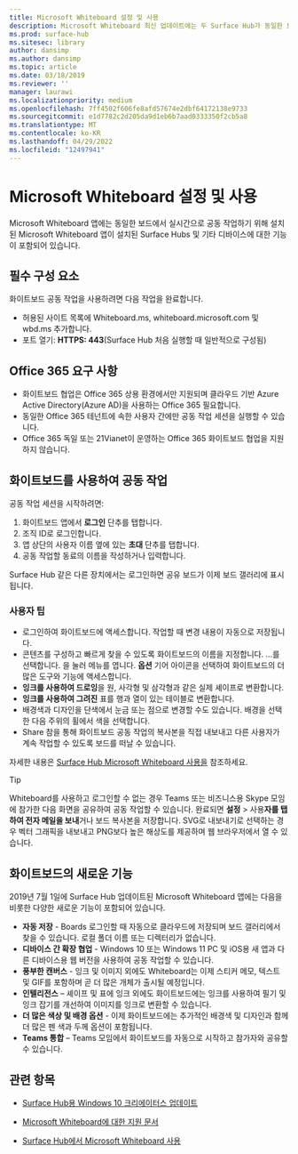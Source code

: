 ```yaml
---
title: Microsoft Whiteboard 설정 및 사용
description: Microsoft Whiteboard 최신 업데이트에는 두 Surface Hub가 동일한 보드에서 실시간으로 공동 작업할 수 있는 기능이 포함되어 있습니다.
ms.prod: surface-hub
ms.sitesec: library
author: dansimp
ms.author: dansimp
ms.topic: article
ms.date: 03/18/2019
ms.reviewer: ''
manager: laurawi
ms.localizationpriority: medium
ms.openlocfilehash: 7ff4502f606fe8afd57674e2dbf64172138e9733
ms.sourcegitcommit: e1d7782c2d205da9d1eb6b7aad0333350f2cb5a8
ms.translationtype: MT
ms.contentlocale: ko-KR
ms.lasthandoff: 04/29/2022
ms.locfileid: "12497941"
---
```

# <a name="set-up-and-use-microsoft-whiteboard"></a>Microsoft Whiteboard 설정 및 사용

Microsoft Whiteboard 앱에는 동일한 보드에서 실시간으로 공동 작업하기 위해 설치된 Microsoft Whiteboard 앱이 설치된 Surface Hubs 및 기타 디바이스에 대한 기능이 포함되어 있습니다.

## <a name="prerequisites"></a>필수 구성 요소

화이트보드 공동 작업을 사용하려면 다음 작업을 완료합니다.

- 허용된 사이트 목록에 Whiteboard.ms, whiteboard.microsoft.com 및 wbd.ms 추가합니다.
- 포트 열기: **HTTPS: 443**(Surface Hub 처음 실행할 때 일반적으로 구성됨)

## <a name="office-365-requirements"></a>Office 365 요구 사항

- 화이트보드 협업은 Office 365 상용 환경에서만 지원되며 클라우드 기반 Azure Active Directory(Azure AD)을 사용하는 Office 365 필요합니다.
- 동일한 Office 365 테넌트에 속한 사용자 간에만 공동 작업 세션을 실행할 수 있습니다.
- Office 365 독일 또는 21Vianet이 운영하는 Office 365 화이트보드 협업을 지원하지 않습니다.

## <a name="collaborating-with-whiteboards"></a>화이트보드를 사용하여 공동 작업

공동 작업 세션을 시작하려면:

1. 화이트보드 앱에서 **로그인** 단추를 탭합니다.
2. 조직 ID로 로그인합니다.
3. 앱 상단의 사용자 이름 옆에 있는 **초대** 단추를 탭합니다.
4. 공동 작업할 동료의 이름을 작성하거나 입력합니다.

Surface Hub 같은 다른 장치에서는 로그인하면 공유 보드가 이제 보드 갤러리에 표시됩니다.

### <a name="user-tips"></a>사용자 팁

- 로그인하여 화이트보드에 액세스합니다. 작업할 때 변경 내용이 자동으로 저장됩니다.
- 콘텐츠를 구성하고 빠르게 찾을 수 있도록 화이트보드의 이름을 지정합니다. ...를 선택합니다. 을 눌러 메뉴를 엽니다. **옵션** 기어 아이콘을 선택하여 화이트보드의 더 많은 도구와 기능에 액세스합니다.
- **잉크를 사용하여 드로잉**을 원, 사각형 및 삼각형과 같은 실제 셰이프로 변환합니다.
- **잉크를 사용하여 그려진** 표를 행과 열이 있는 테이블로 변환합니다.
- 배경색과 디자인을 단색에서 눈금 또는 점으로 변경할 수도 있습니다. 배경을 선택한 다음 주위의 휠에서 색을 선택합니다.
- Share 참을 통해 화이트보드 공동 작업의 복사본을 직접 내보내고 다른 사용자가 계속 작업할 수 있도록 보드를 떠날 수 있습니다.

자세한 내용은 [Surface Hub Microsoft Whiteboard 사용을](https://support.office.com/article/use-microsoft-whiteboard-on-a-surface-hub-5c594985-129d-43f9-ace5-7dee96f7621d) 참조하세요.

> [!TIP]
>  Whiteboard를 사용하고 로그인할 수 없는 경우 Teams 또는 비즈니스용 Skype 모임에 참가한 다음 화면을 공유하여 공동 작업할 수 있습니다. 완료되면 **설정** > 사용**자를 탭하여 전자 메일을 보내**거나 보드 복사본을 저장합니다. SVG로 내보내기로 선택하는 경우 벡터 그래픽을 내보내고 PNG보다 높은 해상도를 제공하며 웹 브라우저에서 열 수 있습니다.

## <a name="new-features-in-whiteboard"></a>화이트보드의 새로운 기능

2019년 7월 1일에 Surface Hub 업데이트된 Microsoft Whiteboard 앱에는 다음을 비롯한 다양한 새로운 기능이 포함되어 있습니다.

- **자동 저장** - Boards 로그인할 때 자동으로 클라우드에 저장되며 보드 갤러리에서 찾을 수 있습니다. 로컬 폴더 이름 또는 디렉터리가 없습니다.
- **디바이스 간 확장 협업** - Windows 10 또는 Windows 11 PC 및 iOS용 새 앱과 다른 디바이스용 웹 버전을 사용하여 공동 작업할 수 있습니다.
- **풍부한 캔버스** - 잉크 및 이미지 외에도 Whiteboard는 이제 스티커 메모, 텍스트 및 GIF를 포함하며 곧 더 많은 개체가 출시될 예정입니다.
- **인텔리전스** – 셰이프 및 표에 잉크 외에도 화이트보드에는 잉크를 사용하여 필기 및 잉크 잡기를 개선하여 이미지를 잉크로 변환할 수 있습니다.
- **더 많은 색상 및 배경 옵션** - 이제 화이트보드에는 추가적인 배경색 및 디자인과 함께 더 많은 펜 색과 두께 옵션이 포함됩니다.
- **Teams 통합** – Teams 모임에서 화이트보드를 자동으로 시작하고 참가자와 공유할 수 있습니다.


## <a name="related-topics"></a>관련 항목

- [Surface Hub용 Windows 10 크리에이터스 업데이트](https://www.microsoft.com/surface/support/surface-hub/windows-10-creators-update-surface-hub)

- [Microsoft Whiteboard에 대한 지원 문서](https://support.office.com/article/Whiteboard-Help-0c0f2aa0-b1bb-491c-b814-fd22de4d7c01)

- [Surface Hub에서 Microsoft Whiteboard 사용](https://support.office.com/article/use-microsoft-whiteboard-on-a-surface-hub-5c594985-129d-43f9-ace5-7dee96f7621d)
